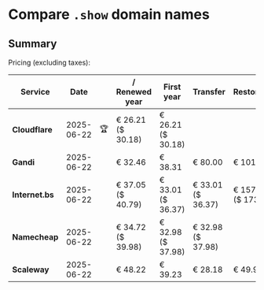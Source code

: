 # Compare `.show` domain names

## Summary

Pricing (excluding taxes):

| Service | Date |  | / Renewed year | First year | Transfer | Restoration |
|--|--|--|--|--|--|--|
| **Cloudflare** | 2025-06-22 | 🏆 | € 26.21<br>($ 30.18) | € 26.21<br>($ 30.18) |  |  |
| **Gandi** | 2025-06-22 |  | € 32.46 | € 38.31 | € 80.00 | € 101.06 |
| **Internet.bs** | 2025-06-22 |  | € 37.05<br>($ 40.79) | € 33.01<br>($ 36.37) | € 33.01<br>($ 36.37) | € 157.95<br>($ 173.99) |
| **Namecheap** | 2025-06-22 |  | € 34.72<br>($ 39.98) | € 32.98<br>($ 37.98) | € 32.98<br>($ 37.98) |  |
| **Scaleway** | 2025-06-22 |  | € 48.22 | € 39.23 | € 28.18 | € 49.99 |
